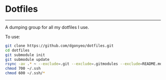 # Dotfiles

--------

A dumping group for all my dotfiles I use.

To use:

```bash
git clone https://github.com/dgonyeo/dotfiles.git
cd dotfiles
git submodule init
git submodule update
rsync -av .* ~ --exclude=.git --exclude=.gitmodules --exclude=README.md
chmod 700 ~/.ssh
chmod 600 ~/.ssh/*
```
